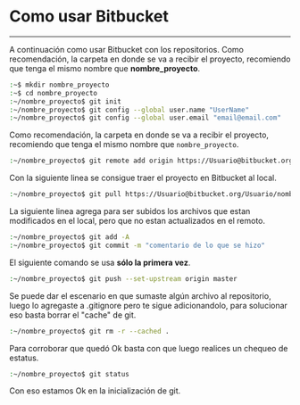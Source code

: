 # Como usar Bitbucket
---
A continuación como usar Bitbucket con los repositorios.
Como recomendación, la carpeta en donde se va a recibir el proyecto, recomiendo que tenga el mismo nombre que **nombre_proyecto**.

```bash
:~$ mkdir nombre_proyecto
:~$ cd nombre_proyecto
:~/nombre_proyecto$ git init
:~/nombre_proyecto$ git config --global user.name "UserName"
:~/nombre_proyecto$ git config --global user.email "email@email.com"
```

Como recomendación, la carpeta en donde se va a recibir el proyecto, recomiendo que tenga el mismo nombre que `nombre_proyecto`.

```bash
:~/nombre_proyecto$ git remote add origin https://Usuario@bitbucket.org/Usuario/nombre_proyecto.git
```

Con la siguiente linea se consigue traer el proyecto en Bitbucket al local.

```bash
:~/nombre_proyecto$ git pull https://Usuario@bitbucket.org/Usuario/nombre_proyecto.git
```

La siguiente linea agrega para ser subidos los archivos que estan modificados en el local, pero que no estan actualizados en el remoto.

```bash
:~/nombre_proyecto$ git add -A
:~/nombre_proyecto$ git commit -m "comentario de lo que se hizo"
```

El siguiente comando se usa **sólo la primera vez**.

```bash
:~/nombre_proyecto$ git push --set-upstream origin master
```

Se puede dar el escenario en que sumaste algún archivo al repositorio, luego lo agregaste a .gitignore pero te sigue adicionandolo, para solucionar eso basta borrar el "cache" de git.

```bash
:~/nombre_proyecto$ git rm -r --cached .
```

Para corroborar que quedó Ok basta con que luego realices un chequeo de estatus.

```bash
:~/nombre_proyecto$ git status
```

Con eso estamos Ok en la inicialización de git.
